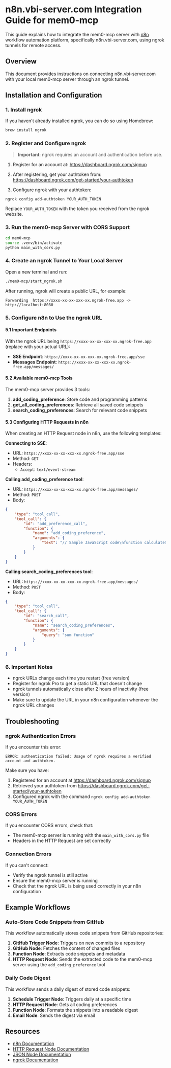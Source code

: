# n8n.vbi-server.com Integration Guide for mem0-mcp

This guide explains how to integrate the mem0-mcp server with [n8n](https://n8n.io/) workflow automation platform, specifically n8n.vbi-server.com, using ngrok tunnels for remote access.

## Overview

This document provides instructions on connecting n8n.vbi-server.com with your local mem0-mcp server through an ngrok tunnel.

## Installation and Configuration

### 1. Install ngrok

If you haven't already installed ngrok, you can do so using Homebrew:

```bash
brew install ngrok
```

### 2. Register and Configure ngrok

> **Important**: ngrok requires an account and authentication before use.

1. Register for an account at: https://dashboard.ngrok.com/signup

2. After registering, get your authtoken from: https://dashboard.ngrok.com/get-started/your-authtoken

3. Configure ngrok with your authtoken:

```bash
ngrok config add-authtoken YOUR_AUTH_TOKEN
```

Replace `YOUR_AUTH_TOKEN` with the token you received from the ngrok website.

### 3. Run the mem0-mcp Server with CORS Support

```bash
cd mem0-mcp
source .venv/bin/activate
python main_with_cors.py
```

### 4. Create an ngrok Tunnel to Your Local Server

Open a new terminal and run:

```bash
./mem0-mcp/start_ngrok.sh
```

After running, ngrok will create a public URL, for example:

```
Forwarding  https://xxxx-xx-xx-xxx-xx.ngrok-free.app -> http://localhost:8080
```

### 5. Configure n8n to Use the ngrok URL

#### 5.1 Important Endpoints

With the ngrok URL being `https://xxxx-xx-xx-xxx-xx.ngrok-free.app` (replace with your actual URL):

-   **SSE Endpoint**: `https://xxxx-xx-xx-xxx-xx.ngrok-free.app/sse`
-   **Messages Endpoint**: `https://xxxx-xx-xx-xxx-xx.ngrok-free.app/messages/`

#### 5.2 Available mem0-mcp Tools

The mem0-mcp server provides 3 tools:

1. **add_coding_preference**: Store code and programming patterns
2. **get_all_coding_preferences**: Retrieve all saved code snippets
3. **search_coding_preferences**: Search for relevant code snippets

#### 5.3 Configuring HTTP Requests in n8n

When creating an HTTP Request node in n8n, use the following templates:

**Connecting to SSE**:

-   URL: `https://xxxx-xx-xx-xxx-xx.ngrok-free.app/sse`
-   Method: `GET`
-   Headers:
    -   `Accept`: `text/event-stream`

**Calling add_coding_preference tool**:

-   URL: `https://xxxx-xx-xx-xxx-xx.ngrok-free.app/messages/`
-   Method: `POST`
-   Body:

```json
{
    "type": "tool_call",
    "tool_call": {
        "id": "add_preference_call",
        "function": {
            "name": "add_coding_preference",
            "arguments": {
                "text": "// Sample JavaScript code\nfunction calculateSum(a, b) {\n  return a + b;\n}"
            }
        }
    }
}
```

**Calling search_coding_preferences tool**:

-   URL: `https://xxxx-xx-xx-xxx-xx.ngrok-free.app/messages/`
-   Method: `POST`
-   Body:

```json
{
    "type": "tool_call",
    "tool_call": {
        "id": "search_call",
        "function": {
            "name": "search_coding_preferences",
            "arguments": {
                "query": "sum function"
            }
        }
    }
}
```

### 6. Important Notes

-   ngrok URLs change each time you restart (free version)
-   Register for ngrok Pro to get a static URL that doesn't change
-   ngrok tunnels automatically close after 2 hours of inactivity (free version)
-   Make sure to update the URL in your n8n configuration whenever the ngrok URL changes

## Troubleshooting

### ngrok Authentication Errors

If you encounter this error:

```
ERROR: authentication failed: Usage of ngrok requires a verified account and authtoken.
```

Make sure you have:

1. Registered for an account at https://dashboard.ngrok.com/signup
2. Retrieved your authtoken from https://dashboard.ngrok.com/get-started/your-authtoken
3. Configured ngrok with the command `ngrok config add-authtoken YOUR_AUTH_TOKEN`

### CORS Errors

If you encounter CORS errors, check that:

-   The mem0-mcp server is running with the `main_with_cors.py` file
-   Headers in the HTTP Request are set correctly

### Connection Errors

If you can't connect:

-   Verify the ngrok tunnel is still active
-   Ensure the mem0-mcp server is running
-   Check that the ngrok URL is being used correctly in your n8n configuration

## Example Workflows

### Auto-Store Code Snippets from GitHub

This workflow automatically stores code snippets from GitHub repositories:

1. **GitHub Trigger Node**: Triggers on new commits to a repository
2. **GitHub Node**: Fetches the content of changed files
3. **Function Node**: Extracts code snippets and metadata
4. **HTTP Request Node**: Sends the extracted code to the mem0-mcp server using the `add_coding_preference` tool

### Daily Code Digest

This workflow sends a daily digest of stored code snippets:

1. **Schedule Trigger Node**: Triggers daily at a specific time
2. **HTTP Request Node**: Gets all coding preferences
3. **Function Node**: Formats the snippets into a readable digest
4. **Email Node**: Sends the digest via email

## Resources

-   [n8n Documentation](https://docs.n8n.io/)
-   [HTTP Request Node Documentation](https://docs.n8n.io/integrations/builtin/core-nodes/n8n-nodes-base.httprequest/)
-   [JSON Node Documentation](https://docs.n8n.io/integrations/builtin/core-nodes/n8n-nodes-base.json/)
-   [ngrok Documentation](https://ngrok.com/docs/)
